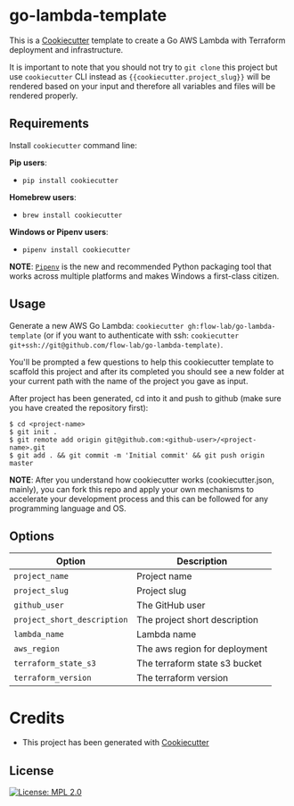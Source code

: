 # go-lambda-template

This is a [Cookiecutter](https://github.com/audreyr/cookiecutter) template to create a Go AWS Lambda with Terraform deployment and infrastructure.

It is important to note that you should not try to `git clone` this project but use `cookiecutter` CLI instead as ``{{cookiecutter.project_slug}}`` will be rendered based on your input and therefore all variables and files will be rendered properly.

## Requirements

Install `cookiecutter` command line: 

**Pip users**:

* `pip install cookiecutter`

**Homebrew users**:

* `brew install cookiecutter`

**Windows or Pipenv users**:

* `pipenv install cookiecutter`

**NOTE**: [`Pipenv`](https://github.com/pypa/pipenv) is the new and recommended Python packaging tool that works across multiple platforms and makes Windows a first-class citizen.

## Usage

Generate a new AWS Go Lambda: `cookiecutter gh:flow-lab/go-lambda-template` (or if you want to authenticate with ssh: `cookiecutter git+ssh://git@github.com/flow-lab/go-lambda-template)`.

You'll be prompted a few questions to help this cookiecutter template to scaffold this project and after its completed you should see a new folder at your current path with the name of the project you gave as input.

After project has been generated, cd into it and push to github (make sure you have created the repository first):

```
$ cd <project-name>
$ git init .
$ git remote add origin git@github.com:<github-user>/<project-name>.git
$ git add . && git commit -m 'Initial commit' && git push origin master
```

**NOTE**: After you understand how cookiecutter works (cookiecutter.json, mainly), you can fork this repo and apply your own mechanisms to accelerate your development process and this can be followed for any programming language and OS.

## Options

Option | Description
------------------------------------------------- | ---------------------------------------------------------------------------------
`project_name`              | Project name
`project_slug`              | Project slug
`github_user`               | The GitHub user 
`project_short_description` | The project short description
`lambda_name`               | Lambda name
`aws_region`                | The aws region for deployment
`terraform_state_s3`        | The terraform state s3 bucket
`terraform_version`         | The terraform version

# Credits

* This project has been generated with [Cookiecutter](https://github.com/audreyr/cookiecutter)


License
-------
[![License: MPL 2.0](https://img.shields.io/badge/License-MPL%202.0-brightgreen.svg)](https://opensource.org/licenses/MPL-2.0)
